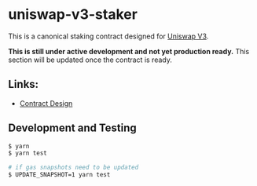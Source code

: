 # uniswap-v3-staker

This is a canonical staking contract designed for [Uniswap V3](https://github.com/Uniswap/uniswap-v3-core).

**This is still under active development and not yet production ready.** This section will be updated once the contract is ready.

## Links:

* [Contract Design](docs/Design.md)

## Development and Testing

```sh
$ yarn
$ yarn test
```

```sh
# if gas snapshots need to be updated
$ UPDATE_SNAPSHOT=1 yarn test
```
